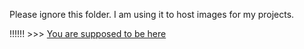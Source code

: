 Please ignore this folder. I am using it to host images for my projects.

!!!!!! >>> [You are supposed to be here](https://github.com/wereeverxd/Photoshop/wiki)
